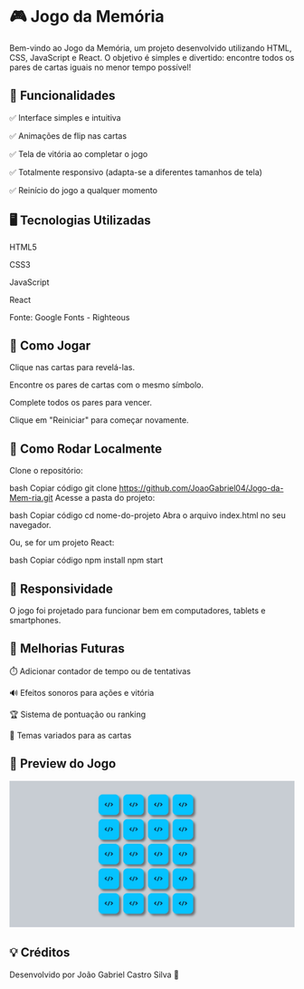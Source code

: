 # 🎮 Jogo da Memória
Bem-vindo ao Jogo da Memória, um projeto desenvolvido utilizando HTML, CSS, JavaScript e React. O objetivo é simples e divertido: encontre todos os pares de cartas iguais no menor tempo possível!

## 🚀 Funcionalidades
✅ Interface simples e intuitiva

✅ Animações de flip nas cartas

✅ Tela de vitória ao completar o jogo

✅ Totalmente responsivo (adapta-se a diferentes tamanhos de tela)

✅ Reinício do jogo a qualquer momento

## 🖥️ Tecnologias Utilizadas
HTML5

CSS3

JavaScript 

React

Fonte: Google Fonts - Righteous

## 🎯 Como Jogar
Clique nas cartas para revelá-las.

Encontre os pares de cartas com o mesmo símbolo.

Complete todos os pares para vencer.

Clique em "Reiniciar" para começar novamente.

## 🔧 Como Rodar Localmente
Clone o repositório:

bash
Copiar código
git clone https://github.com/JoaoGabriel04/Jogo-da-Mem-ria.git
Acesse a pasta do projeto:

bash
Copiar código
cd nome-do-projeto
Abra o arquivo index.html no seu navegador.

Ou, se for um projeto React:

bash
Copiar código
npm install
npm start

## 📱 Responsividade
O jogo foi projetado para funcionar bem em computadores, tablets e smartphones.

## 📝 Melhorias Futuras
⏱️ Adicionar contador de tempo ou de tentativas

🔊 Efeitos sonoros para ações e vitória

🏆 Sistema de pontuação ou ranking

🎨 Temas variados para as cartas

## 📸 Preview do Jogo
![Game Preview](public/assets/screenshots/image-1.jpg)

## 💡 Créditos
Desenvolvido por João Gabriel Castro Silva 🚀
